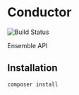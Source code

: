 # Conductor
![Build Status](https://codeship.com/projects/f91a7d30-0b07-0133-6195-7a3dfede6987/status?branch=master)

Ensemble API

## Installation

`composer install`